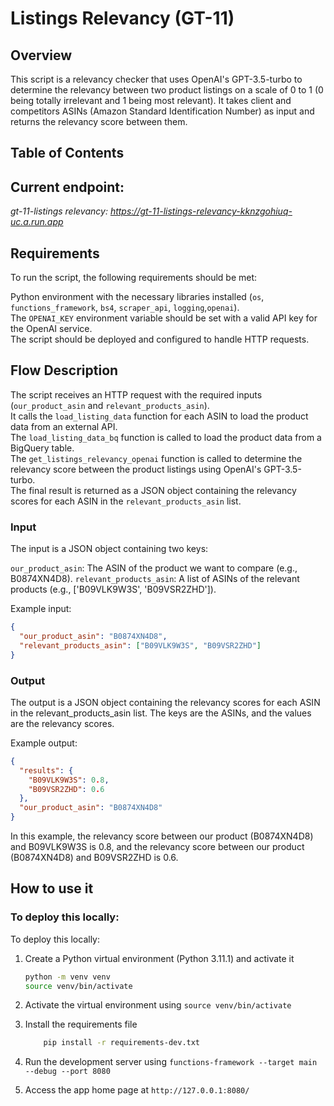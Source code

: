 # Listings Relevancy (GT-11)

## Overview

This script is a relevancy checker that uses OpenAI's GPT-3.5-turbo to determine the relevancy between two product listings on a scale of 0 to 1 (0 being totally irrelevant and 1 being most relevant). It takes client and competitors ASINs (Amazon Standard Identification Number) as input and returns the relevancy score between them.

## Table of Contents

<!---toc start-->

<!---toc end-->

## Current endpoint: 

*gt-11-listings relevancy: https://gt-11-listings-relevancy-kknzgohiuq-uc.a.run.app*

## Requirements

To run the script, the following requirements should be met:

Python environment with the necessary libraries installed (`os`, `functions_framework`, `bs4`, `scraper_api`, `logging`,`openai`).  
The `OPENAI_KEY` environment variable should be set with a valid API key for the OpenAI service.  
The script should be deployed and configured to handle HTTP requests.  

## Flow Description

The script receives an HTTP request with the required inputs (`our_product_asin` and `relevant_products_asin`).  
It calls the `load_listing_data` function for each ASIN to load the product data from an external API.  
The `load_listing_data_bq` function is called to load the product data from a BigQuery table.  
The `get_listings_relevancy_openai` function is called to determine the relevancy score between the product listings using OpenAI's GPT-3.5-turbo.  
The final result is returned as a JSON object containing the relevancy scores for each ASIN in the `relevant_products_asin` list.
### Input

The input is a JSON object containing two keys:

`our_product_asin`: The ASIN of the product we want to compare (e.g., B0874XN4D8).
`relevant_products_asin`: A list of ASINs of the relevant products (e.g., ['B09VLK9W3S', 'B09VSR2ZHD']).

Example input:

```json
{
  "our_product_asin": "B0874XN4D8",
  "relevant_products_asin": ["B09VLK9W3S", "B09VSR2ZHD"]
}
```

### Output

The output is a JSON object containing the relevancy scores for each ASIN in the relevant_products_asin list. The keys are the ASINs, and the values are the relevancy scores.

Example output:

```json
{
  "results": {
    "B09VLK9W3S": 0.8,
    "B09VSR2ZHD": 0.6
  },
  "our_product_asin": "B0874XN4D8"
}
```

In this example, the relevancy score between our product (B0874XN4D8) and B09VLK9W3S is 0.8, and the relevancy score between our product (B0874XN4D8) and B09VSR2ZHD is 0.6.

## How to use it

### To deploy this locally:

To deploy this locally:

1. Create a Python virtual environment (Python 3.11.1) and activate it
    ```bash
    python -m venv venv
    source venv/bin/activate
    ```
2. Activate the virtual environment using `source venv/bin/activate`

3. Install the requirements file
    ```bash
        pip install -r requirements-dev.txt
    ```

4. Run the development server using `functions-framework --target main --debug --port 8080`
5. Access the app home page at `http://127.0.0.1:8080/`
